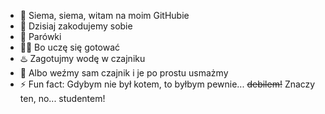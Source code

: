 - 👋 Siema, siema, witam na moim GitHubie
- 👀 Dzisiaj zakodujemy sobie
- 🌭 Parówki
- 👨‍🍳 Bo uczę się gotować
- ♨️ Zagotujmy wodę w czajniku
- 🍳 Albo weźmy sam czajnik i je po prostu usmażmy
- ⚡ Fun fact: Gdybym nie był kotem, to byłbym pewnie... ~~debilem!~~   Znaczy ten, no... studentem!


